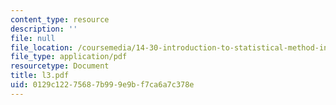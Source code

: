 ```yaml
---
content_type: resource
description: ''
file: null
file_location: /coursemedia/14-30-introduction-to-statistical-method-in-economics-spring-2006/0129c12275687b999e9bf7ca6a7c378e_l3.pdf
file_type: application/pdf
resourcetype: Document
title: l3.pdf
uid: 0129c122-7568-7b99-9e9b-f7ca6a7c378e
---
```

